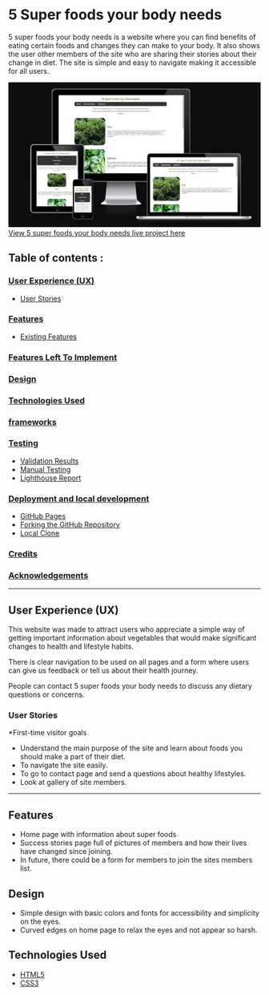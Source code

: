 # 5 Super foods your body needs

5 super foods your body needs is a website where you can find benefits of eating certain foods and changes they can make to your body. It also shows the user other members of the site who are sharing their stories about their change in diet. The site is simple and easy to navigate making it accessible for all users.

![Am i repsonsive](./assets/readme/am_i_responsive_image.png)
[View 5 super foods your body needs live project here](https://holliemorrison.github.io/superfoods/)

## Table of contents :

### [User Experience (UX)](#user-experience-ux-1)
* [User Stories](#user-stories)
### [Features](#features)
* [Existing Features](#existing-features)
### [Features Left To Implement](#features-left-to-implement-1)
### [Design](#design-1)
### [Technologies Used](#technologies-used-1)
### [frameworks](#frameworks-libraries-programs-used-1)
### [Testing](#testing-1)
* [Validation Results](#validation-results)
* [Manual Testing](#manual-testing)
* [Lighthouse Report](#lighthouse-report)
### [Deployment and local development](#deployment-and-local-development-1)
* [GitHub Pages](#github-pages)
* [Forking the GitHub Repository](#forking-the-github-repository)
* [Local Clone](#local-clone)
### [Credits](#credits-1)
### [Acknowledgements](#acknowledgements-1)
---

## User Experience (UX)

This website was made to attract users who appreciate a simple way of getting important information about vegetables that would make significant changes to health and lifestyle habits.

There is clear navigation to be used on all pages and a form where users can give us feedback or tell us about their health journey.

People can contact 5 super foods your body needs to discuss any dietary questions or concerns.

### User Stories

*First-time visitor goals
  * Understand the main purpose of the site and learn about foods you should make a part of their diet.
  * To navigate the site easily.
  * To go to contact page and send a questions about healthy lifestyles.
  * Look at gallery of site members.
- - -

## Features

* Home page with information about super foods 
* Success stories page full of pictures of members and how their lives have changed since joining.
* In future, there could be a form for members to join the sites members list.

## Design

* Simple design with basic colors and fonts for accessibility and simplicity on the eyes.
* Curved edges on home page to relax the eyes and not appear so harsh.

## Technologies Used

* [HTML5]((https://en.wikipedia.org/wiki/HTML5))
* [CSS3]((https://en.wikipedia.org/wiki/CSS))
